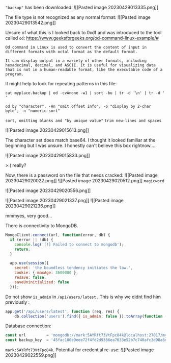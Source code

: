 `"backup"` has been downloaded:
![[Pasted image 20230429013335.png]]

The file type is not recognized as any normal format:
![[Pasted image 20230429013542.png]]

Unsure of what this is I looked back to 0xdf and was introduced to the tool called `od`:
https://www.geeksforgeeks.org/od-command-linux-example/#
```
Od command in Linux is used to convert the content of input in different formats with octal format as the default format.

It can display output in a variety of other formats, including hexadecimal, decimal, and ASCII. It is useful for visualizing data that is not in a human-readable format, like the executable code of a program.
```

It might help to look for repeating patterns in this file:
````
cat myplace.backup | od -cvAnone -w1 | sort -bu | tr -d '\n' | tr -d ' '
````

`od by "character", -An "omit offset info", -o "display by 2-char byte", -n "numeric-sort"`

`sort, omitting blanks and "by unique value"`
`trim new-lines and spaces`

![[Pasted image 20230429015613.png]]

The character set does match base64. I thought it looked familiar at the beginning but I was unsure. I honestly can't believe this box rightnow....

![[Pasted image 20230429015833.png]]

\>:( really?

Now, there is a password on the file that needs cracked:
![[Pasted image 20230429020022.png]]
![[Pasted image 20230429020512.png]]
`magicword`

![[Pasted image 20230429020556.png]]

![[Pasted image 20230429021337.png]]
![[Pasted image 20230429021236.png]]

mmmyes, very good...

There is connectivity to MongoDB. 
```js
MongoClient.connect(url, function(error, db) {
  if (error || !db) {
    console.log('[!] Failed to connect to mongodb');
    return;
  }

  app.use(session({
    secret: 'the boundless tendency initiates the law.',
    cookie: { maxAge: 3600000 },
    resave: false,
    saveUninitialized: false
  }));

```

Do not show `is_admin` in `/api/users/latest.` This is why we didnt find him previously :
```js
app.get('/api/users/latest', function (req, res) {
    db.collection('users').find({ is_admin: false }).toArray(function (error, docs)
```

Database connection:
```js
const url         = 'mongodb://mark:5AYRft73VtFpc84k@localhost:27017/myplace?authMechanism=DEFAULT&authSource=myplace';
const backup_key  = '45fac180e9eee72f4fd2d9386ea7033e52b7c740afc3d98a8d0230167104d474';
```

`mark:5AYRft73VtFpc84k`. Potential for credential re-use:
![[Pasted image 20230429022559.png]]




